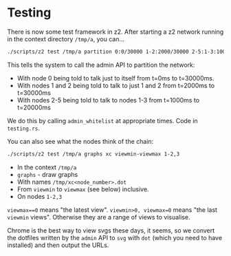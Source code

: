 # Testing

There is now some test framework in z2. After starting a z2 network running in the context directory `/tmp/a`, you can...

```sh
./scripts/z2 test /tmp/a partition 0:0/30000 1-2:2000/30000 2-5:1-3:1000/20000
```

This tells the system to call the admin API to partition the network:

 * With node 0 being told to talk just to itself from t=0ms to t=30000ms.
 * With nodes 1 and 2 being told to talk to just 1 and 2 from t=2000ms to t=30000ms
 * With nodes 2-5 being told to talk to nodes 1-3 from t=1000ms to t=20000ms

We do this by calling `admin_whitelist` at appropriate times. Code in `testing.rs`.

You can also see what the nodes think of the chain:

```sh
./scripts/z2 test /tmp/a graphs xc viewmin-viewmax 1-2,3
```

 * In the context `/tmp/a`
 * `graphs` - draw graphs
 * With names `/tmp/xc<node_number>.dot`
 * From `viewmin` to `viewmax` (see below) inclusive.
 * On nodes `1-2,3`

`viewmax==0` means "the latest view". `viewmin>0, viewmax=0` means "the last `viewmin` views".
Otherwise they are a range of views to visualise.

Chrome is the best way to view svgs these days, it seems, so we
convert the dotfiles written by the `admin` API to `svg` with `dot`
(which you need to have installed) and then output the URLs.

